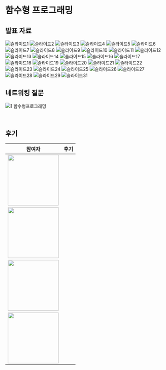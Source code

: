 # 함수형 프로그래밍

## 발표 자료


![슬라이드1](https://github.com/chhw130/Fn-Programming-Record/assets/116826162/22f5cf4a-49f1-4adf-a87f-31ab16590347)
![슬라이드2](https://github.com/chhw130/Fn-Programming-Record/assets/116826162/5bca83cc-248f-40fc-9d32-a2b843e8069b)
![슬라이드3](https://github.com/chhw130/Fn-Programming-Record/assets/116826162/5a110d45-0217-48ef-98d2-28924d005980)
![슬라이드4](https://github.com/chhw130/Fn-Programming-Record/assets/116826162/2d7710a0-9c06-49cd-9c9f-4b76845e4db5)
![슬라이드5](https://github.com/chhw130/Fn-Programming-Record/assets/116826162/a4fda199-0756-436a-b499-e259b96c2b3f)
![슬라이드6](https://github.com/chhw130/Fn-Programming-Record/assets/116826162/de0a6aab-b9b4-4558-b30c-b2a365f1c67a)
![슬라이드7](https://github.com/chhw130/Fn-Programming-Record/assets/116826162/8975b59d-cd4f-42f6-b8c9-a624ca8342ca)
![슬라이드8](https://github.com/chhw130/Fn-Programming-Record/assets/116826162/9e753cca-74f3-4ece-8cbf-a51409fab6c2)
![슬라이드9](https://github.com/chhw130/Fn-Programming-Record/assets/116826162/55b92567-d21d-439e-8df8-ddec3f3a0890)
![슬라이드10](https://github.com/chhw130/Fn-Programming-Record/assets/116826162/915a454a-dd42-481f-bd83-b1df0cab5ee7)
![슬라이드11](https://github.com/chhw130/Fn-Programming-Record/assets/116826162/a6b6df49-1a7f-4216-bd14-c67144e87229)
![슬라이드12](https://github.com/chhw130/Fn-Programming-Record/assets/116826162/a4404d57-918d-4abf-85d8-5433da952317)
![슬라이드13](https://github.com/chhw130/Fn-Programming-Record/assets/116826162/60cdace5-7460-4637-b9b0-7b12a7c1c63d)
![슬라이드14](https://github.com/chhw130/Fn-Programming-Record/assets/116826162/398d279d-3c31-4fc9-a555-62697b792f52)
![슬라이드15](https://github.com/chhw130/Fn-Programming-Record/assets/116826162/9c91ab62-e37a-43b0-95e2-b38c03bbbb50)
![슬라이드16](https://github.com/chhw130/Fn-Programming-Record/assets/116826162/486f0d49-271a-4ab9-8ad1-2182eff18b71)
![슬라이드17](https://github.com/chhw130/Fn-Programming-Record/assets/116826162/fb554af2-71f4-4a99-a498-17c1bfe7d5c4)
![슬라이드18](https://github.com/chhw130/Fn-Programming-Record/assets/116826162/d6f3080d-2af1-486a-80e1-837d0044a9a1)
![슬라이드19](https://github.com/chhw130/Fn-Programming-Record/assets/116826162/6d4ca28b-b99d-40c7-874e-5939164eec1e)
![슬라이드20](https://github.com/chhw130/Fn-Programming-Record/assets/116826162/a60666cb-de9e-4dfe-befd-a90cf9e157c9)
![슬라이드21](https://github.com/chhw130/Fn-Programming-Record/assets/116826162/88b99022-5e8f-4b2c-a641-101a1dfd7256)
![슬라이드22](https://github.com/chhw130/Fn-Programming-Record/assets/116826162/36b4e6f2-ea86-40e4-a6d0-ab06c5872bed)
![슬라이드23](https://github.com/chhw130/Fn-Programming-Record/assets/116826162/0cdf3df4-8e9d-4f2d-96ad-858e0f8b0eba)
![슬라이드24](https://github.com/chhw130/Fn-Programming-Record/assets/116826162/9fb993a4-4fd4-4044-aea5-9c0c3154fd58)
![슬라이드25](https://github.com/chhw130/Fn-Programming-Record/assets/116826162/7f46504c-261c-4e05-93db-38478f2e4533)
![슬라이드26](https://github.com/chhw130/Fn-Programming-Record/assets/116826162/1ec27c28-f871-479d-a674-904838b2ca55)
![슬라이드27](https://github.com/chhw130/Fn-Programming-Record/assets/116826162/d97944d4-b279-44e3-9ca0-6b8f15d58d4f)
![슬라이드28](https://github.com/chhw130/Fn-Programming-Record/assets/116826162/07081b37-5b84-43a5-a8c0-9318e43ba27e)
![슬라이드29](https://github.com/chhw130/Fn-Programming-Record/assets/116826162/a8e1618c-09ec-4ede-9412-eba81cfe29d3)
![슬라이드31](https://github.com/chhw130/Fn-Programming-Record/assets/116826162/660e44de-c662-4902-b9ff-f3176d71aace)



## 네트워킹 질문
![1  함수형프로그래밍](https://github.com/chhw130/Fn-Programming-Record/assets/116826162/fc58a84b-58ee-4ad5-a32b-cbe34ea6c4ab)

<br/>

## 후기



|참여자| 후기|
|:------------------------------------------------------------------------------: |:------------------------------------------------------------------------------: |
|   [<img width="160px" src="https://avatars.githubusercontent.com/u/2849255?v=4" />](https://github.com/mg5566)  | |
 |[<img width="160px" src="https://avatars.githubusercontent.com/u/109333130?v=4" />](https://github.com/chanshin0)  | |
 |[<img width="160px" src="https://avatars.githubusercontent.com/u/70143350?v=4" />](https://github.com/nara9709) | |
  |[<img width="160px" src="https://user-images.githubusercontent.com/116826162/236803962-73ff1ba3-63cf-46c7-93f9-22282f6f0746.jpeg" />](https://github.com/chhw130)  | |
